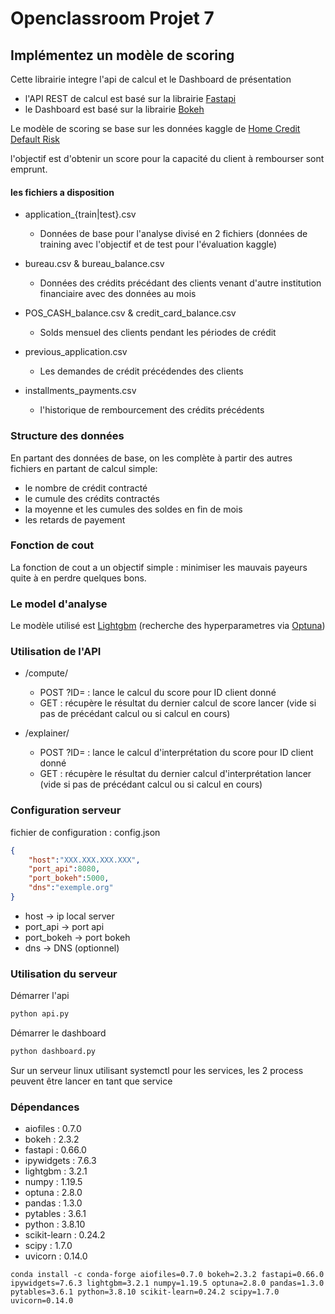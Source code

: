 # Openclassroom Projet 7
## Implémentez un modèle de scoring

Cette librairie integre l'api de calcul et le Dashboard de présentation

* l'API REST de calcul est basé sur la librairie [Fastapi](https://fastapi.tiangolo.com/)
* le Dashboard est basé sur la librairie [Bokeh](https://bokeh.org/)

Le modèle de scoring se base sur les données kaggle de [Home Credit Default Risk](https://www.kaggle.com/c/home-credit-default-risk/overview)

l'objectif est d'obtenir un score pour la capacité du client à rembourser sont emprunt.
#### les fichiers a disposition

* application_{train|test}.csv
    * Données de base pour l'analyse divisé en 2 fichiers (données de training avec l'objectif et de test pour l'évaluation kaggle)


* bureau.csv & bureau_balance.csv
    * Données des crédits précédant des clients venant d'autre institution financiaire avec des données au mois


* POS_CASH_balance.csv & credit_card_balance.csv
    * Solds mensuel des clients pendant les périodes de crédit


* previous_application.csv
    * Les demandes de crédit précédendes des clients


* installments_payments.csv
    * l'historique de rembourcement des crédits précédents
    

### Structure des données
En partant des données de base, on les complète à partir des autres fichiers en partant de calcul simple:
* le nombre de crédit contracté
* le cumule des crédits contractés
* la moyenne et les cumules des soldes en fin de mois
* les retards de payement


### Fonction de cout
La fonction de cout a un objectif simple : minimiser les mauvais payeurs quite à en perdre quelques bons.


### Le model d'analyse
Le modèle utilisé est [Lightgbm](https://lightgbm.readthedocs.io/en/latest/index.html) (recherche des hyperparametres via [Optuna](https://optuna.org/))


### Utilisation de l'API
* /compute/
    * POST ?ID= : lance le calcul du score pour ID client donné
    * GET : récupère le résultat du dernier calcul de score lancer (vide si pas de précédant calcul ou si calcul en cours)


* /explainer/
    * POST ?ID= : lance le calcul d'interprétation du score pour ID client donné
    * GET : récupère le résultat du dernier calcul d'interprétation lancer (vide si pas de précédant calcul ou si calcul en cours)

### Configuration serveur
fichier de configuration : config.json
```json
{
    "host":"XXX.XXX.XXX.XXX",
    "port_api":8080, 
    "port_bokeh":5000, 
    "dns":"exemple.org"
}
```
* host -> ip local server
* port_api -> port api
* port_bokeh -> port bokeh
* dns -> DNS (optionnel)

### Utilisation du serveur

Démarrer l'api
```sh
python api.py
```

Démarrer le dashboard
```bash
python dashboard.py
```

Sur un serveur linux utilisant systemctl pour les services, les 2 process peuvent être lancer en tant que service

### Dépendances

* aiofiles : 0.7.0
* bokeh : 2.3.2
* fastapi : 0.66.0
* ipywidgets : 7.6.3
* lightgbm : 3.2.1
* numpy : 1.19.5
* optuna : 2.8.0
* pandas : 1.3.0
* pytables : 3.6.1
* python : 3.8.10
* scikit-learn : 0.24.2
* scipy : 1.7.0
* uvicorn : 0.14.0

```
conda install -c conda-forge aiofiles=0.7.0 bokeh=2.3.2 fastapi=0.66.0 ipywidgets=7.6.3 lightgbm=3.2.1 numpy=1.19.5 optuna=2.8.0 pandas=1.3.0 pytables=3.6.1 python=3.8.10 scikit-learn=0.24.2 scipy=1.7.0 uvicorn=0.14.0
```
